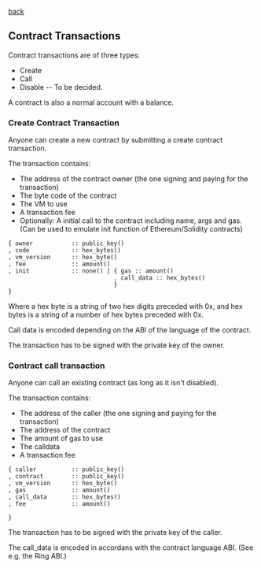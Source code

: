 [back](./contracts.md)
## Contract Transactions

Contract transactions are of three types:
- Create
- Call
- Disable -- To be decided.

A contract is also a normal account with a balance.


### Create Contract Transaction

Anyone can create a new contract by submitting a create contract transaction.

The transaction contains:
- The address of the contract owner (the one signing and paying for the transaction) 
- The byte code of the contract
- The VM to use
- A transaction fee
- Optionally: A initial call to the contract including name, args and gas. (Can be used to emulate init function of Ethereum/Solidity contracts)



```
{ owner           :: public_key()
, code            :: hex_bytes()
, vm_version      :: hex_byte()
, fee             :: amount()
, init            :: none() | { gas :: amount()
                              , call_data :: hex_bytes()
                              }
}
```

Where a hex byte is a string of two hex digits preceded with 0x,
and hex bytes is a string of a number of hex bytes preceded with 0x.

Call data is encoded depending on the ABI of the language of the contract.

The transaction has to be signed with the private key of the owner.

### Contract call transaction

Anyone can call an existing contract (as long as it isn't disabled).

The transaction contains:
- The address of the caller (the one signing and paying for the transaction)
- The address of the contract
- The amount of gas to use
- The calldata
- A transaction fee

```
{ caller          :: public_key()
, contract        :: public_key()
, vm_version      :: hex_byte()
, gas             :: amount()
, call_data       :: hex_bytes()
, fee             :: amount()

}
```

The transaction has to be signed with the private key of the caller.

The call_data is encoded in accordans with the contract language ABI.
(See e.g. the Ring ABI.)